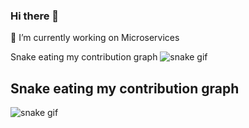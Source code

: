 ### Hi there 👋
🔭 I’m currently working on Microservices 

Snake eating my contribution graph
![snake gif](https://github.com/eymenyaci/eymenyaci/blob/output/github-contribution-grid-snake.gif)

<!--
**eymenyaci/eymenyaci** is a ✨ _special_ ✨ repository because its `README.md` (this file) appears on your GitHub profile.

Here are some ideas to get you started:

- 🔭 I’m currently working on ...
- 🌱 I’m currently learning ...
- 👯 I’m looking to collaborate on ...
- 🤔 I’m looking for help with ...
- 💬 Ask me about ...
- 📫 How to reach me: ...
- 😄 Pronouns: ...
- ⚡ Fun fact: ...
-->

## Snake eating my contribution graph
![snake gif](https://github.com/eymenyaci/eymenyaci/blob/output/github-contribution-grid-snake.gif)
